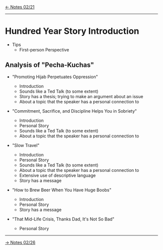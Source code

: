 [\<- Notes 02/21](class_notes_02-21.md)

---

# Hundred Year Story Introduction

- Tips
	- First-person Perspective

## Analysis of "Pecha-Kuchas"

- "Promoting Hijab Perpetuates Oppression"
	- Introduction
	- Sounds like a Ted Talk (to some extent)
	- Story has a thesis; trying to make an argument about an issue
	- About a topic that the speaker has a personal connection to

- "Commitment, Sacrifice, and Discipline Helps You in Sobriety"
	- Introduction
	- Personal Story
	- Sounds like a Ted Talk (to some extent)
	- About a topic that the speaker has a personal connection to

- "Slow Travel"
	- Introduction
	- Personal Story
	- Sounds like a Ted Talk (to some extent)
	- About a topic that the speaker has a personal connection to
	- Extensive use of descriptive language
	- Story has a message

- "How to Brew Beer When You Have Huge Boobs"
	- Introduction
	- Personal Story
	- Story has a message

- "That Mid-Life Crisis, Thanks Dad, It's Not So Bad"
	- Personal Story

---

[-> Notes 02/26](class_notes_02-26.md)
